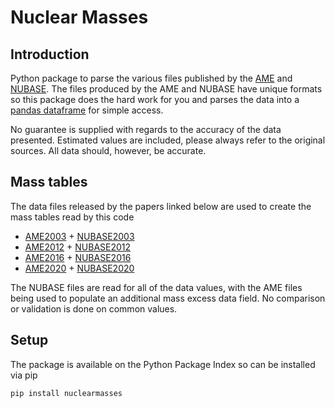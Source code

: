 # Nuclear Masses

## Introduction

Python package to parse the various files published by the [AME](https://www-nds.iaea.org/amdc/) and [NUBASE](http://amdc.in2p3.fr/web/nubase_en.html).
The files produced by the AME and NUBASE have unique formats so this package does the hard work for you and parses the data into a [pandas dataframe](https://pandas.pydata.org/docs/reference/api/pandas.DataFrame.html) for simple access.

No guarantee is supplied with regards to the accuracy of the data presented.
Estimated values are included, please always refer to the original sources.
All data should, however, be accurate.

## Mass tables

The data files released by the papers linked below are used to create the mass tables read by this code
- [AME2003](https://doi.org/10.1016/j.nuclphysa.2003.11.002) + [NUBASE2003](https://doi.org/10.1016/j.nuclphysa.2003.11.001)
- [AME2012](https://doi.org/10.1088/1674-1137/36/12/002) + [NUBASE2012](https://doi.org/10.1088/1674-1137/36/12/001)
- [AME2016](https://doi.org/10.1088/1674-1137/41/3/030002) + [NUBASE2016](https://doi.org/10.1088/1674-1137/41/3/030001)
- [AME2020](https://doi.org/10.1088/1674-1137/abddaf) + [NUBASE2020](https://doi.org/10.1088/1674-1137/abddae)

The NUBASE files are read for all of the data values, with the AME files being used to populate an additional mass excess data field.
No comparison or validation is done on common values.

## Setup

The package is available on the Python Package Index so can be installed via pip
```bash
pip install nuclearmasses
```

